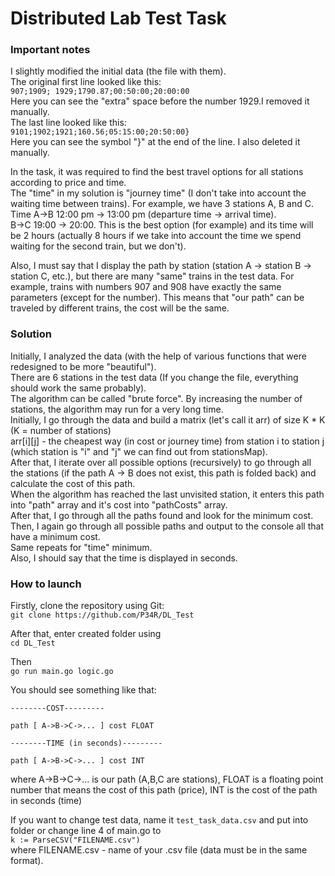 # Distributed Lab Test Task
### Important notes
I slightly modified the initial data (the file with them).  
The original first line looked like this:  
`907;1909; 1929;1790.87;00:50:00;20:00:00`  
Here you can see the "extra" space before the number 1929.I removed it manually.  
The last line looked like this:  
`9101;1902;1921;160.56;05:15:00;20:50:00}`  
Here you can see the symbol "}" at the end of the line. I also deleted it manually.

In the task, it was required to find the best travel options for all stations according to price and time.  
The "time" in my solution is "journey time" (I don't take into account the waiting time between trains). For example, we have 3 stations A, B and C. Time A->B 12:00 pm -> 13:00 pm (departure time -> arrival time).   
B->C 19:00 -> 20:00. This is the best option (for example) and its time will be 2 hours (actually 8 hours if we take into account the time we spend waiting for the second train, but we don't).  

Also, I must say that I display the path by station (station A -> station B -> station C, etc.), 
but there are many "same" trains in the test data. 
For example, trains with numbers 907 and 908 have exactly the same parameters (except for the number). 
This means that "our path" can be traveled by different trains, the cost will be the same.

### Solution
Initially, I analyzed the data (with the help of various functions that were redesigned to be more "beautiful").  
There are 6 stations in the test data (If you change the file, everything should work the same probably).  
The algorithm can be called "brute force". By increasing the number of stations, the algorithm may run for a very long time.  
Initially, I go through the data and build a matrix (let's call it arr) of size K * K (K = number of stations)  
arr[i][j] - the cheapest way (in cost or journey time) from station i to station j (which station is "i" and "j" we can find out from stationsMap).  
After that, I iterate over all possible options (recursively) to go through all the stations (if the path A -> B does not exist, this path is folded back) and calculate the cost of this path.  
When the algorithm has reached the last unvisited station, it enters this path into "path" array and it's cost into "pathCosts" array.  
After that, I go through all the paths found and look for the minimum cost. Then, I again go through all possible paths and output to the console all that have a minimum cost.  
Same repeats for "time" minimum.  
Also, I should say that the time is displayed in seconds.  

### How to launch 

Firstly, clone the repository using Git:  
`git clone https://github.com/P34R/DL_Test`  

After that, enter created folder using  
`cd DL_Test`  

Then  
`go run main.go logic.go`  

You should see something like that:  
```
--------COST---------

path [ A->B->C->... ] cost FLOAT

--------TIME (in seconds)---------

path [ A->B->C->... ] cost INT
```
where A->B->C->... is our path (A,B,C are stations), 
FLOAT is a floating point number that means the cost of this path (price), 
INT is the cost of the path in seconds (time)

If you want to change test data, name it `test_task_data.csv` and put into folder or change line 4 of main.go to  
`k := ParseCSV("FILENAME.csv")`  
where FILENAME.csv - name of your .csv file (data must be in the same format).  
